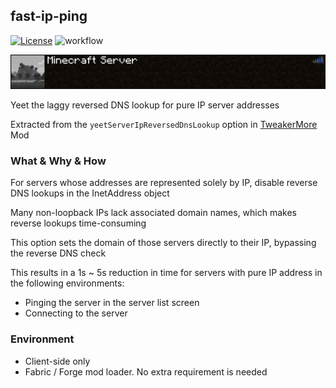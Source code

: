 ## fast-ip-ping

[![License](https://img.shields.io/github/license/Fallen-Breath/fast-ip-ping.svg)](http://www.gnu.org/licenses/lgpl-3.0.html)
![workflow](https://github.com/Fallen-Breath/fast-ip-ping/actions/workflows/gradle.yml/badge.svg)

![pinging](pinging.gif)

Yeet the laggy reversed DNS lookup for pure IP server addresses

Extracted from the `yeetServerIpReversedDnsLookup` option in [TweakerMore](https://github.com/Fallen-Breath/tweakermore) Mod

### What & Why & How

For servers whose addresses are represented solely by IP, disable reverse DNS lookups in the InetAddress object

Many non-loopback IPs lack associated domain names, which makes reverse lookups time-consuming

This option sets the domain of those servers directly to their IP, bypassing the reverse DNS check

This results in a 1s ~ 5s reduction in time for servers with pure IP address in the following environments:

- Pinging the server in the server list screen 
- Connecting to the server

### Environment

- Client-side only
- Fabric / Forge mod loader. No extra requirement is needed
